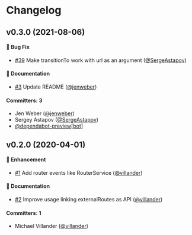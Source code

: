 # Changelog


## v0.3.0 (2021-08-06)

#### :bug: Bug Fix
* [#39](https://github.com/villander/ember-engines-router-service/pull/39) Make transitionTo work with url as an argument ([@SergeAstapov](https://github.com/SergeAstapov))

#### :memo: Documentation
* [#3](https://github.com/villander/ember-engines-router-service/pull/3) Update README ([@jenweber](https://github.com/jenweber))

#### Committers: 3
- Jen Weber ([@jenweber](https://github.com/jenweber))
- Sergey Astapov ([@SergeAstapov](https://github.com/SergeAstapov))
- [@dependabot-preview[bot]](https://github.com/apps/dependabot-preview)


## v0.2.0 (2020-04-01)

#### :rocket: Enhancement
* [#1](https://github.com/villander/ember-engines-router-service/pull/1) Add router events like RouterService ([@villander](https://github.com/villander))

#### :memo: Documentation
* [#2](https://github.com/villander/ember-engines-router-service/pull/2) Improve usage linking externalRoutes as API ([@villander](https://github.com/villander))

#### Committers: 1
- Michael Villander ([@villander](https://github.com/villander))